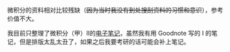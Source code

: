 微积分的资料相对比较残缺（~~因为当时我没有到处搜刮资料的习惯和意识~~），参考价值不大。

我目前只整理了微积分（甲）II的[电子笔记](https://note.noughtq.top/math/calculus/)，虽然我有用 Goodnote 写的 I 的笔记，但是排版太乱太丑了，如果之后我要考研的话可能会补上笔记。
